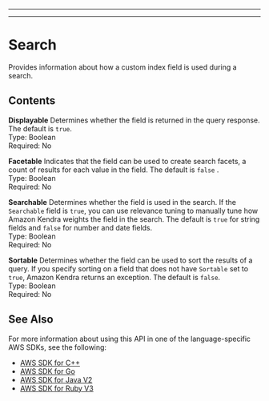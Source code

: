 --------

--------

# Search<a name="API_Search"></a>

Provides information about how a custom index field is used during a search\.

## Contents<a name="API_Search_Contents"></a>

 **Displayable**   <a name="Kendra-Type-Search-Displayable"></a>
Determines whether the field is returned in the query response\. The default is `true`\.  
Type: Boolean  
Required: No

 **Facetable**   <a name="Kendra-Type-Search-Facetable"></a>
Indicates that the field can be used to create search facets, a count of results for each value in the field\. The default is `false` \.  
Type: Boolean  
Required: No

 **Searchable**   <a name="Kendra-Type-Search-Searchable"></a>
Determines whether the field is used in the search\. If the `Searchable` field is `true`, you can use relevance tuning to manually tune how Amazon Kendra weights the field in the search\. The default is `true` for string fields and `false` for number and date fields\.  
Type: Boolean  
Required: No

 **Sortable**   <a name="Kendra-Type-Search-Sortable"></a>
Determines whether the field can be used to sort the results of a query\. If you specify sorting on a field that does not have `Sortable` set to `true`, Amazon Kendra returns an exception\. The default is `false`\.  
Type: Boolean  
Required: No

## See Also<a name="API_Search_SeeAlso"></a>

For more information about using this API in one of the language\-specific AWS SDKs, see the following:
+  [AWS SDK for C\+\+](https://docs.aws.amazon.com/goto/SdkForCpp/kendra-2019-02-03/Search) 
+  [AWS SDK for Go](https://docs.aws.amazon.com/goto/SdkForGoV1/kendra-2019-02-03/Search) 
+  [AWS SDK for Java V2](https://docs.aws.amazon.com/goto/SdkForJavaV2/kendra-2019-02-03/Search) 
+  [AWS SDK for Ruby V3](https://docs.aws.amazon.com/goto/SdkForRubyV3/kendra-2019-02-03/Search) 